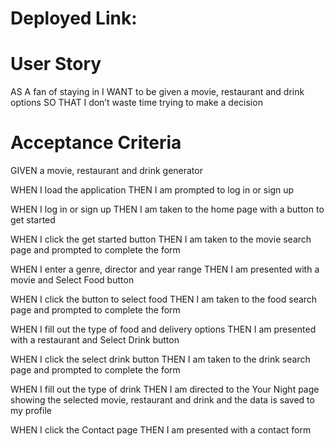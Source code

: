 # Deployed Link:


# User Story
AS A fan of staying in
I WANT to be given a movie, restaurant and drink options
SO THAT I don’t waste time trying to make a decision

# Acceptance Criteria 
GIVEN a movie, restaurant and drink generator

WHEN I load the application
THEN I am prompted to log in or sign up

WHEN I log in or sign up
THEN I am taken to the home page with a button to get started

WHEN I click the get started button
THEN I am taken to the movie search page and prompted to complete the form

WHEN I enter a genre, director and year range
THEN I am presented with a movie and Select Food button

WHEN I click the button to select food
THEN I am taken to the food search page and prompted to complete the form

WHEN I fill out the type of food and delivery options
THEN I am presented with a restaurant and Select Drink button

WHEN I click the select drink button
THEN I am taken to the drink search page and prompted to complete the form

WHEN I fill out the type of drink
THEN I am directed to the Your Night page showing the selected movie, restaurant and drink and the data is saved to my profile

WHEN I click the Contact page
THEN I am presented with a contact form 
